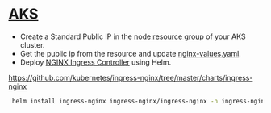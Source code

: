 # [AKS](https://docs.microsoft.com/en-us/azure/aks/ingress-static-ip)

- Create a Standard Public IP in the [node resource group](https://docs.microsoft.com/en-us/azure/aks/faq#why-are-two-resource-groups-created-with-aks) of your AKS cluster.
- Get the public ip from the resource and update [nginx-values.yaml](nginx-values.yaml).
- Deploy [NGINX Ingress Controller](https://kubernetes.github.io/ingress-nginx/) using Helm.

https://github.com/kubernetes/ingress-nginx/tree/master/charts/ingress-nginx

```bash
 helm install ingress-nginx ingress-nginx/ingress-nginx -n ingress-nginx -f nginx/nginx-values.yaml
```
